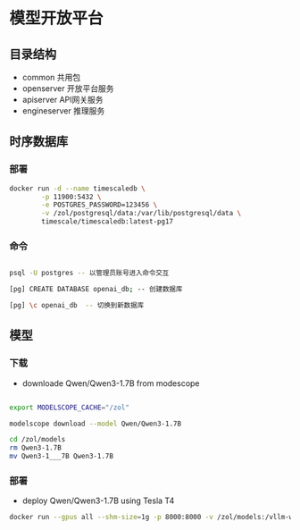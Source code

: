 # 模型开放平台

## 目录结构

- common 共用包
- openserver 开放平台服务
- apiserver API网关服务
- engineserver 推理服务

## 时序数据库

### 部署

```sh
docker run -d --name timescaledb \
        -p 11900:5432 \
        -e POSTGRES_PASSWORD=123456 \
        -v /zol/postgresql/data:/var/lib/postgresql/data \
        timescale/timescaledb:latest-pg17
```

### 命令

```sh

psql -U postgres -- 以管理员账号进入命令交互

[pg] CREATE DATABASE openai_db; -- 创建数据库

[pg] \c openai_db  -- 切换到新数据库

```

## 模型

### 下载

- downloade Qwen/Qwen3-1.7B from modescope

```sh

export MODELSCOPE_CACHE="/zol"

modelscope download --model Qwen/Qwen3-1.7B

cd /zol/models
rm Qwen3-1.7B
mv Qwen3-1___7B Qwen3-1.7B

```

### 部署

- deploy Qwen/Qwen3-1.7B using Tesla T4
  
```sh
docker run --gpus all --shm-size=1g -p 8000:8000 -v /zol/models:/vllm-workspace --name qwen3-1.7b vllm/vllm-openai:latest --model Qwen/Qwen3-1.7B --enable-auto-tool-choice --tool-call-parser hermes --dtype float32 --trust-remote-code --max-model-len 2800 --gpu-memory-utilization 0.95

```
